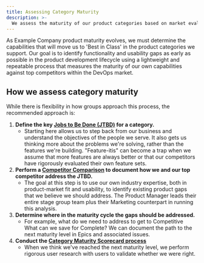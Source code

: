 ```yaml
---
title: Assessing Category Maturity
description: >-
  We assess the maturity of our product categories based on market evaluations and user testing
---
```


As Example Company product maturity evolves, we must determine the capabilities that will move us to 'Best in Class' in the product categories we support. Our goal is to identify functionality and usability gaps as early as possible in the product development lifecycle using a lightweight and repeatable process that measures the maturity of our own capabilities against top competitors within the DevOps market.

## How we assess category maturity

While there is flexibility in how groups approach this process, the recommended approach is:

1. **Define the key [Jobs to Be Done (JTBD)](/handbook/product/ux/jobs-to-be-done/) for a category.**
    - Starting here allows us to step back from our business and understand the objectives of the people we serve. It also gets us thinking more about the problems we're solving, rather than the features we're building. "Feature-itis" can become a trap when we assume that more features are always better or that our competitors have rigorously evaluated their own feature sets.
1. **Perform a [Competitor Comparison](/handbook/product/ux/category-maturity/competitor-comparison/) to document how we and our top competitor address the JTBD.**
    - The goal at this step is to use our own industry expertise, both in product-market fit and usability, to identify existing product gaps that we believe we should address. The Product Manager leads their entire stage group team plus their Marketing counterpart in running this analysis.
1. **Determine where in the maturity cycle the gaps should be addressed.**
    - For example, what do we need to address to get to Competitive What can we save for Complete? We can document the path to the next maturity level in Epics and associated issues.
1. **Conduct the [Category Maturity Scorecard process](/handbook/product/ux/category-maturity/category-maturity-scorecards/)**
    - When we think we've reached the next maturity level, we perform rigorous user research with users to validate whether we were right.
